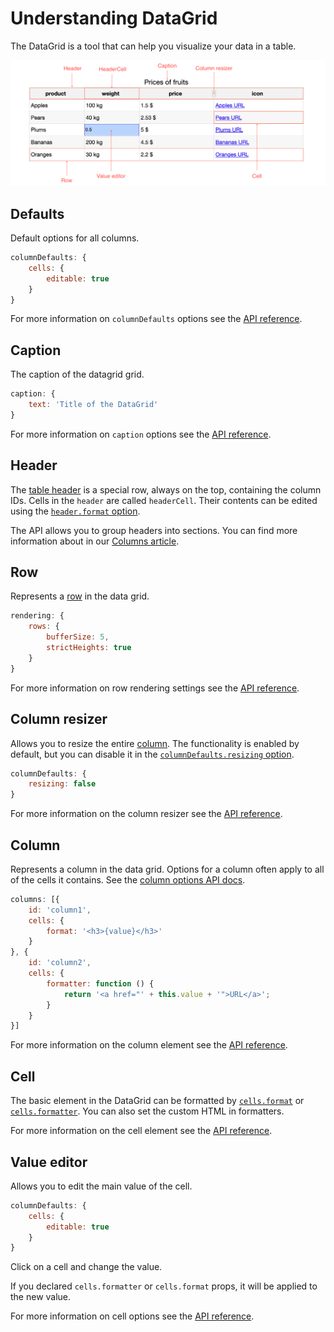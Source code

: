Understanding DataGrid
===

The DataGrid is a tool that can help you visualize your data in a table.

![datagrid.png](datagrid.png)

Defaults
---------
Default options for all columns.

```js
columnDefaults: {
    cells: {
        editable: true
    }
}
```

For more information on `columnDefaults` options see the [API reference](https://api.highcharts.com/dashboards/#interfaces/DataGrid_Options.Options-1#columnDefaults).

Caption
---------

The caption of the datagrid grid.

```js
caption: {
    text: 'Title of the DataGrid'
}
```

For more information on `caption` options see the [API reference](https://api.highcharts.com/dashboards/#interfaces/DataGrid_Options.Options-1#caption).

Header
---------

The [table header](https://api.highcharts.com/dashboards/#interfaces/DataGrid_Options.Options-1#header) is a special row, always on the top, containing the column IDs.
Cells in the `header` are called `headerCell`. Their contents can be edited using the
[`header.format` option](https://api.highcharts.com/dashboards/#interfaces/DataGrid_DataGridOptions.ColumnOptions#format).

The API allows you to group headers into sections.
You can find more information about in our [Columns article](https://www.highcharts.com/docs/datagrid/columns).

Row
---------

Represents a [row](https://api.highcharts.com/dashboards/#classes/DataGrid_Table_Row.Row-1) in the data grid.

```js
rendering: {
    rows: {
        bufferSize: 5,
        strictHeights: true
    }
}
```

For more information on row rendering settings see the [API reference](https://api.highcharts.com/dashboards/#interfaces/DataGrid_Options.RowsSettings).

Column resizer
---------

Allows you to resize the entire [column](https://api.highcharts.com/dashboards/#classes/DataGrid_Table_Column.Column-1). The functionality is enabled by default,
but you can disable it in the [`columnDefaults.resizing` option](https://api.highcharts.com/dashboards/#interfaces/DataGrid_Options.ColumnOptions#resizing).

```js
columnDefaults: {
    resizing: false
}
```

For more information on the column resizer see the [API reference](https://api.highcharts.com/dashboards/#classes/DataGrid_Table_Actions_ColumnsResizer.ColumnsResizer).

Column
---------

Represents a column in the data grid. Options for a column often apply to all of the cells it contains. See the [column options API docs](https://api.highcharts.com/dashboards/#interfaces/DataGrid_Options.IndividualColumnOptions).

```js
columns: [{
    id: 'column1',
    cells: {
        format: '<h3>{value}</h3>'
    }
}, {
    id: 'column2',
    cells: {
        formatter: function () {
            return '<a href="' + this.value + '">URL</a>';
        }
    }
}]
```

For more information on the column element see the [API reference](https://api.highcharts.com/dashboards/#classes/DataGrid_Table_Column.Column-1).


Cell
---------

The basic element in the DataGrid can be formatted by [`cells.format`](https://api.highcharts.com/dashboards/#interfaces/DataGrid_Options.ColumnCellOptions#format) or [`cells.formatter`](https://api.highcharts.com/dashboards/#interfaces/DataGrid_Options.ColumnCellOptions#formatter).
You can also set the custom HTML in formatters.

For more information on the cell element see the [API reference](https://api.highcharts.com/dashboards/#classes/DataGrid_Table_Cell.Cell-1).


Value editor
---------

Allows you to edit the main value of the cell.

```js
columnDefaults: {
    cells: {
        editable: true
    }
}
```

Click on a cell and change the value.

If you declared `cells.formatter` or `cells.format` props, it will be applied to the
new value.

For more information on cell options see the [API reference](https://api.highcharts.com/dashboards/#interfaces/DataGrid_Options.ColumnCellOptions#editable).
